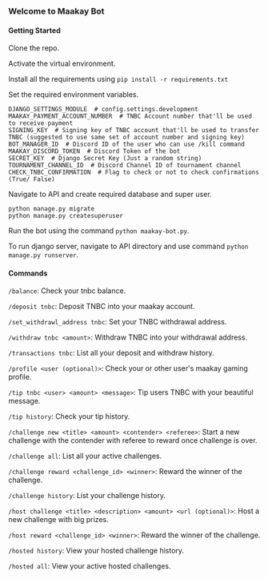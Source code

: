 ### Welcome to Maakay Bot

#### Getting Started
Clone the repo.

Activate the virtual environment.

Install all the requirements using `pip install -r requirements.txt`

Set the required environment variables.
```shell
DJANGO_SETTINGS_MODULE  # config.settings.development
MAAKAY_PAYMENT_ACCOUNT_NUMBER  # TNBC Account number that'll be used to receive payment
SIGNING_KEY  # Signing key of TNBC account that'll be used to transfer TNBC (suggested to use same set of account number and signing key)
BOT_MANAGER_ID  # Discord ID of the user who can use /kill command
MAAKAY_DISCORD_TOKEN  # Discord Token of the bot
SECRET_KEY  # Django Secret Key (Just a random string)
TOURNAMENT_CHANNEL_ID  # Discord Channel ID of tournament channel
CHECK_TNBC_CONFIRMATION  # Flag to check or not to check confirmations (True/ False)
```

Navigate to API and create required database and super user.
```shell
python manage.py migrate
python manage.py createsuperuser
```

Run the bot using the command `python maakay-bot.py`.

To run django server, navigate to API directory and use command `python manage.py runserver`.

#### Commands
`/balance`: Check your tnbc balance.

`/deposit tnbc`: Deposit TNBC into your maakay account.

`/set_withdrawl_address tnbc`: Set your TNBC withdrawal address.

`/withdraw tnbc <amount>`: Withdraw TNBC into your withdrawal address.

`/transactions tnbc`: List all your deposit and withdraw history.

`/profile <user (optional)>`: Check your or other user's maakay gaming profile.

`/tip tnbc <user> <amount> <message>`: Tip users TNBC with your beautiful message.

`/tip history`: Check your tip history.

`/challenge new <title> <amount> <contender> <referee>`: Start a new challenge with the contender with referee to reward once challenge is over.

`/challenge all`: List all your active challenges.

`/challenge reward <challenge_id> <winner>`: Reward the winner of the challenge.

`/challenge history`: List your challenge history.

`/host challenge <title> <description> <amount> <url (optional)>`: Host a new challenge with big prizes.

`/host reward <challenge_id> <winner>`: Reward the winner of the challenge.

`/hosted history`: View your hosted challenge history.

`/hosted all`: View your active hosted challenges.
